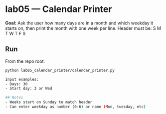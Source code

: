# lab05 — Calendar Printer

**Goal:** Ask the user how many days are in a month and which weekday it starts on, then print the month with one week per line. 
Header must be:
S M T W T F S


## Run

From the repo root:

```bash
python lab05_calendar_printer/calendar_printer.py

Input examples: 
- Days: 30
- Start day: 3 or Wed

## Notes
- Weeks start on Sunday to match header
- Can enter weekday as number (0-6) or name (Mon, tuesday, etc)